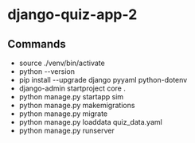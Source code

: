 # django-quiz-app-2

## Commands
- source ./venv/bin/activate
- python --version
- pip install --upgrade django pyyaml python-dotenv
- django-admin startproject core .
- python manage.py startapp sim
- python manage.py makemigrations
- python manage.py migrate
- python manage.py loaddata quiz_data.yaml
- python manage.py runserver
